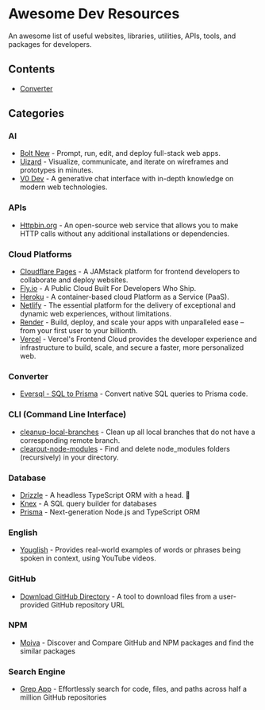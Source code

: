 # Awesome Dev Resources

An awesome list of useful websites, libraries, utilities, APIs, tools, and packages for developers.

## Contents

- [Converter](#converter)

## Categories

### AI

- [Bolt New](https://bolt.new/) - Prompt, run, edit, and deploy full-stack web apps.
- [Uizard](https://uizard.io/) - Visualize, communicate, and iterate on wireframes and prototypes in minutes.
- [V0 Dev](https://v0.dev/) - A generative chat interface with in-depth knowledge on modern web technologies.

### APIs

- [Httpbin.org](https://httpbin.org/) - An open-source web service that allows you to make HTTP calls without any additional installations or dependencies. 

### Cloud Platforms

- [Cloudflare Pages](https://pages.cloudflare.com/) - A JAMstack platform for frontend developers to collaborate and deploy websites.
- [Fly.io](https://fly.io/) - A Public Cloud Built For Developers Who Ship.
- [Heroku](https://www.heroku.com/) - A container-based cloud Platform as a Service (PaaS).
- [Netlify](https://www.netlify.com/) - The essential platform for the delivery of exceptional and dynamic web experiences, without limitations.
- [Render](https://render.com/) - Build, deploy, and scale your apps with unparalleled ease – from your first user to your billionth.
- [Vercel](https://vercel.com/) - Vercel's Frontend Cloud provides the developer experience and infrastructure to build, scale, and secure a faster, more personalized web.

### Converter
- [Eversql - SQL to Prisma](https://www.eversql.com/sql-to-prisma) - Convert native SQL queries to Prisma code.

### CLI (Command Line Interface)
- [cleanup-local-branches](https://www.npmjs.com/package/cleanup-local-branches) - Clean up all local branches that do not have a corresponding remote branch.
- [clearout-node-modules](https://www.npmjs.com/package/clearout-node-modules) - Find and delete node_modules folders (recursively) in your directory.

### Database

- [Drizzle](https://orm.drizzle.team/) - A headless TypeScript ORM with a head. 🐲
- [Knex](https://knexjs.org/) - A SQL query builder for databases
- [Prisma](https://www.prisma.io/orm) - Next-generation Node.js and TypeScript ORM

### English

- [Youglish](https://youglish.com/) - Provides real-world examples of words or phrases being spoken in context, using YouTube videos.

### GitHub

- [Download GitHub Directory](https://download-directory.github.io/) - A tool to download files from a user-provided GitHub repository URL

### NPM

- [Moiva](https://moiva.io/) - Discover and Compare GitHub and NPM packages and find the similar packages

### Search Engine

- [Grep App](https://grep.app/) - Effortlessly search for code, files, and paths across half a million GitHub repositories

